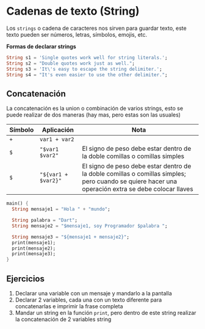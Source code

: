 # Cadenas de texto (String)

Los `strings` o cadena de caracteres nos sirven para guardar texto, este texto pueden ser números, letras, símbolos, emojis, etc.

**Formas de declarar strings**

```dart
String s1 = 'Single quotes work well for string literals.';
String s2 = "Double quotes work just as well.";
String s3 = 'It\'s easy to escape the string delimiter.';
String s4 = "It's even easier to use the other delimiter.";
```

## Concatenación

La concatenación es la union o combinación de varios strings, esto se puede realizar de dos maneras (hay mas, pero estas son las usuales)

|Símbolo|Aplicación|Nota|
|--|--|--|
|`+`|`var1 + var2`||
|`$`|`"$var1 $var2"`|El signo de peso debe estar dentro de la doble comillas o comillas simples|
|`$`|`"${var1 + $var2}"`|El signo de peso debe estar dentro de la doble comillas o comillas simples; pero cuando se quiere hacer una operación extra se debe colocar llaves|

```dart
main() {
  String mensaje1 = "Hola " + "mundo";

  String palabra = "Dart";
  String mensaje2 = "$mensaje1, soy Programador $palabra ";

  String mensaje3 = "${mensaje1 + mensaje2}";
  print(mensaje1);
  print(mensaje2);
  print(mensaje3);
}

```

## Ejercicios

1. Declarar una variable con un mensaje y mandarlo a la pantalla
2. Declarar 2 variables, cada una con un texto diferente para concatenarlas e imprimir la frase completa
3. Mandar un string en la función `print`, pero dentro de este string realizar la concatenación de 2 variables string
